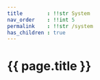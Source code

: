 ```yaml
---
title        : !!str System
nav_order    : !!int 5
permalink    : !!str /system
has_children : true
---
```


# {{ page.title }}

